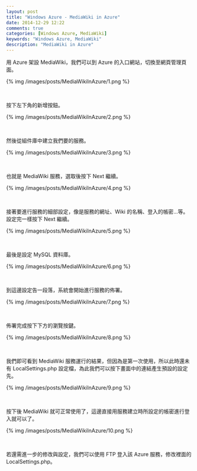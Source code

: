 ```yaml
---
layout: post
title: "Windows Azure - MediaWiki in Azure"
date: 2014-12-29 12:22
comments: true
categories: [Windows Azure, MediaWiki]
keywords: "Windows Azure, MediaWiki"
description: "MediaWiki in Azure"
---
```


用 Azure 架設 MediaWiki，我們可以到 Azure 的入口網站，切換至網頁管理頁面。  

<!-- More -->

{% img /images/posts/MediaWikiInAzure/1.png %}

<br/>


按下左下角的新增按鈕。  

{% img /images/posts/MediaWikiInAzure/2.png %}

<br/>


然後從組件庫中建立我們要的服務。  

{% img /images/posts/MediaWikiInAzure/3.png %}

<br/>


也就是 MediaWiki 服務，選取後按下 Next 繼續。  

{% img /images/posts/MediaWikiInAzure/4.png %}

<br/>


接著要進行服務的細部設定，像是服務的網址、Wiki 的名稱、登入的帳密...等。設定完一樣按下 Next 繼續。    

{% img /images/posts/MediaWikiInAzure/5.png %}

<br/>


最後是設定 MySQL 資料庫。  

{% img /images/posts/MediaWikiInAzure/6.png %}

<br/>


到這邊設定告一段落，系統會開始進行服務的佈署。  

{% img /images/posts/MediaWikiInAzure/7.png %}

<br/>


佈署完成按下下方的瀏覽按鍵。  

{% img /images/posts/MediaWikiInAzure/8.png %}

<br/>


我們即可看到 MediaWiki 服務運行的結果，但因為是第一次使用，所以此時還未有 LocalSettings.php 設定檔，為此我們可以按下畫面中的連結產生預設的設定先。  

{% img /images/posts/MediaWikiInAzure/9.png %}

<br/>


按下後 MediaWiki 就可正常使用了，這邊直接用服務建立時所設定的帳密進行登入就可以了。  

{% img /images/posts/MediaWikiInAzure/10.png %}

<br/>


若還需進一步的修改與設定，我們可以使用 FTP 登入該 Azure 服務，修改裡面的 LocalSettings.php。  
